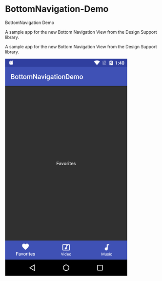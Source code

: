 # BottomNavigation-Demo
BottomNavigation Demo



A sample app for the new Bottom Navigation View from the Design Support library.


A sample app for the new Bottom Navigation View from the Design Support library.


![Screenshot BottomNavigation-Demo](https://github.com/1priyank1/BottomNavigation-Demo/blob/master/Screenshot_BottomNavigationDemo.png "Screenshot BottomNavigation-Demo")
